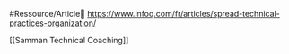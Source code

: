 #Ressource/Article📰 
https://www.infoq.com/fr/articles/spread-technical-practices-organization/

[[Samman Technical Coaching]]